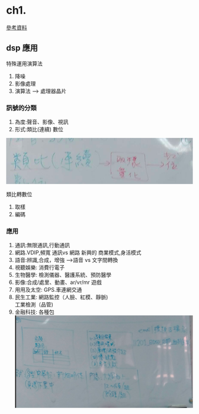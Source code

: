 # ch1.
[參考資料](https://www.analog.com/en/design-center/landing-pages/001/beginners-guide-to-dsp.html)
## dsp 應用
特殊運用演算法
1. 降噪
1. 影像處理
1. 演算法 --> 處理器晶片

###  訊號的分類

1. 為度:聲音、影像、視訊
1. 形式:類比(連續) 數位

![](./img/01.png) 

類比轉數位 

1. 取樣
1. 編碼



### 應用
1. 通訊:無限通訊,行動通訊
2. 網路.VDIP,頻寬 通訊vs 網路 新興的 商業模式,身活模式
2. 語音:辨識,合成，增強 -->語音 vs 文字間轉換
2. 視聽娛樂: 消費行電子
2. 生物醫學: 檢測儀器、醫護系統、預防醫學
2. 影像:合成/處里、動畫、ar/vr/mr 遊戲
2. 用用及太空: GPS.車連網交通
2. 民生工業: 網路監控（人臉、紅模、靜脈)\
    工業檢測（品管)
2. 金融科技: 各種包
![](./img/00.png) 



